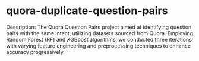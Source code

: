 # quora-duplicate-question-pairs
Description:
The Quora Question Pairs project aimed at identifying question pairs with the same intent, utilizing datasets sourced from Quora. Employing Random Forest (RF) and XGBoost algorithms, we conducted three iterations with varying feature engineering and preprocessing techniques to enhance accuracy progressively.
